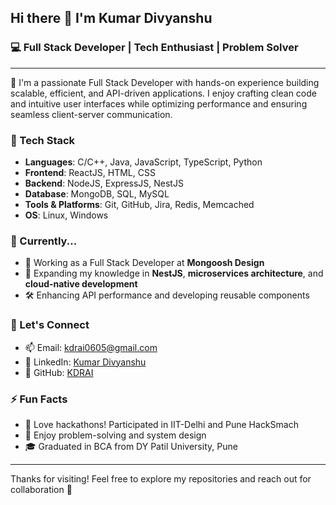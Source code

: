## Hi there 👋 I'm Kumar Divyanshu

### 💻 Full Stack Developer | Tech Enthusiast | Problem Solver

---

🌟 I'm a passionate Full Stack Developer with hands-on experience building scalable, efficient, and API-driven applications. I enjoy crafting clean code and intuitive user interfaces while optimizing performance and ensuring seamless client-server communication.

### 🚀 Tech Stack

- **Languages**: C/C++, Java, JavaScript, TypeScript, Python
- **Frontend**: ReactJS, HTML, CSS
- **Backend**: NodeJS, ExpressJS, NestJS
- **Database**: MongoDB, SQL, MySQL
- **Tools & Platforms**: Git, GitHub, Jira, Redis, Memcached
- **OS**: Linux, Windows

### 🧠 Currently...

- 🔭 Working as a Full Stack Developer at **Mongoosh Design**
- 🌱 Expanding my knowledge in **NestJS**, **microservices architecture**, and **cloud-native development**
- 🛠️ Enhancing API performance and developing reusable components

### 🤝 Let's Connect

- 📫 Email: [kdrai0605@gmail.com](mailto:kdrai0605@gmail.com)  
- 💼 LinkedIn: [Kumar Divyanshu](https://www.linkedin.com/in/kumar-divyanshu-2976a434b)  
- 🔗 GitHub: [KDRAI](https://github.com/KDRAI)

### ⚡ Fun Facts

- 🎯 Love hackathons! Participated in IIT-Delhi and Pune HackSmach
- 🧩 Enjoy problem-solving and system design
- 🎓 Graduated in BCA from DY Patil University, Pune

---

Thanks for visiting! Feel free to explore my repositories and reach out for collaboration 🤝
